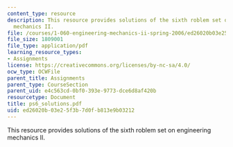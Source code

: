 ```yaml
---
content_type: resource
description: This resource provides solutions of the sixth roblem set on engineering
  mechanics II.
file: /courses/1-060-engineering-mechanics-ii-spring-2006/ed26020b03e25f3b7d0fb813e9b03212_ps6_solutions.pdf
file_size: 1809001
file_type: application/pdf
learning_resource_types:
- Assignments
license: https://creativecommons.org/licenses/by-nc-sa/4.0/
ocw_type: OCWFile
parent_title: Assignments
parent_type: CourseSection
parent_uid: e4c563cd-0bf0-393e-9773-dce6d8af420b
resourcetype: Document
title: ps6_solutions.pdf
uid: ed26020b-03e2-5f3b-7d0f-b813e9b03212
---
```

This resource provides solutions of the sixth roblem set on engineering mechanics II.
